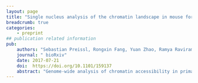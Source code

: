 ```yaml
---
layout: page
title: "Single nucleus analysis of the chromatin landscape in mouse forebrain development"
breadcrumb: true
categories:
    - preprint
## publication related information
pub: 
    authors: "Sebastian Preissl, Rongxin Fang, Yuan Zhao, Ramya Raviram, Yanxiao Zhang, Brandon C. Sos, Hui Huang, David U. Gorkin, Veena Afzal, Diane E. Dickel, Samantha Kuan, Axel Visel, Len A. Pennacchio, Kun Zhang, Bing Ren"
    journal: " bioRxiv"
    date: 2017-07-21
    doi:  https://doi.org/10.1101/159137
    abstract: "Genome-wide analysis of chromatin accessibility in primary tissues has uncovered millions of candidate regulatory sequences in the human and mouse genomes. However, the heterogeneity of biological samples used in previous studies has prevented a precise understanding of the dynamic chromatin landscape in specific cell types. Here, we show that analysis of the transposase-accessible-chromatin in single nuclei isolated from frozen tissue samples can resolve cellular heterogeneity and delineate transcriptional regulatory sequences in the constituent cell types. Our strategy is based on a combinatorial barcoding assisted single cell assay for transposase-accessible chromatin and is optimized for nuclei from flash-frozen primary tissue samples (snATAC-seq). We used this method to examine the mouse forebrain at seven development stages and in adults. From snATAC-seq profiles of more than 15,000 high quality nuclei, we identify 20 distinct cell populations corresponding to major neuronal and non-neuronal cell-types in foetal and adult forebrains. We further define cell-type specific cis regulatory sequences and infer potential master transcriptional regulators of each cell population. Our results demonstrate the feasibility of a general approach for identifying cell-type-specific cis regulatory sequences in heterogeneous tissue samples, and provide a rich resource for understanding forebrain development in mammals."
---
```

